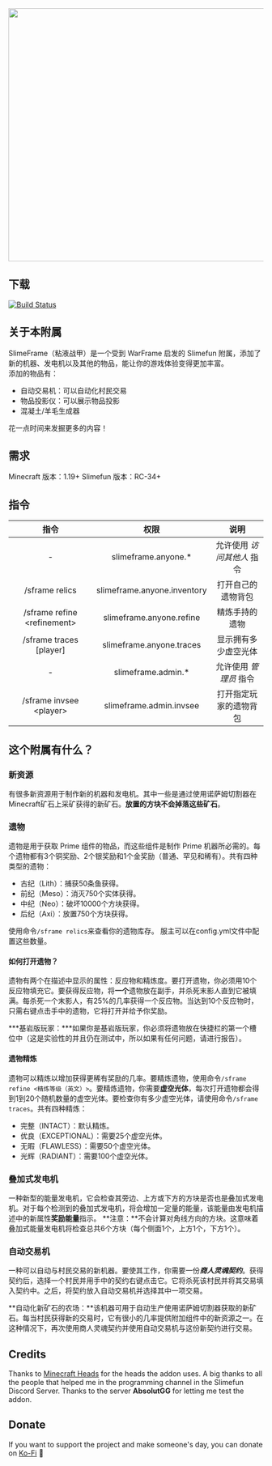 <div align="center">
  <img src="https://github.com/VoperAD/SlimeFrame/raw/main/images/SFrame-Banner.png" alt="SlimeFrame-Banner_2" width="1280" height="500">
</div>

## 下载

[![Build Status](https://builds.guizhanss.com/SlimefunGuguProject/SlimeFrame/main/badge.svg)](https://builds.guizhanss.com/SlimefunGuguProject/SlimeFrame/main)

## 关于本附属

SlimeFrame（粘液战甲）是一个受到 WarFrame 启发的 Slimefun 附属，添加了新的机器、发电机以及其他的物品，能让你的游戏体验变得更加丰富。  
添加的物品有：
- 自动交易机：可以自动化村民交易
- 物品投影仪：可以展示物品投影
- 混凝土/羊毛生成器

花一点时间来发掘更多的内容！

## 需求

Minecraft 版本：1.19+
Slimefun 版本：RC-34+

## 指令

|              指令               |             权限              |       说明        |
|:-----------------------------:|:---------------------------:|:---------------:|
|               -               |     slimeframe.anyone.*     | 允许使用 _访问其他人_ 指令 |
|        /sframe relics         | slimeframe.anyone.inventory |    打开自己的遗物背包    |
| /sframe refine \<refinement\> |  slimeframe.anyone.refine   |     精炼手持的遗物     |
|    /sframe traces [player]    |  slimeframe.anyone.traces   |   显示拥有多少虚空光体    |
|               -               |     slimeframe.admin.*      |  允许使用 _管理员_ 指令  |
|   /sframe invsee \<player\>   |   slimeframe.admin.invsee   |   打开指定玩家的遗物背包   |

## 这个附属有什么？

### 新资源

有很多新资源用于制作新的机器和发电机。其中一些是通过使用诺萨姆切割器在Minecraft矿石上采矿获得的新矿石。**放置的方块不会掉落这些矿石**。

### 遗物

遗物是用于获取 Prime 组件的物品，而这些组件是制作 Prime 机器所必需的。每个遗物都有3个铜奖励、2个银奖励和1个金奖励（普通、罕见和稀有）。共有四种类型的遗物：

- 古纪（Lith）：捕获50条鱼获得。
- 前纪（Meso）：消灭750个实体获得。
- 中纪（Neo）：破坏10000个方块获得。
- 后纪（Axi）：放置750个方块获得。

使用命令```/sframe relics```来查看你的遗物库存。
服主可以在config.yml文件中配置这些数量。

#### 如何打开遗物？

遗物有两个在描述中显示的属性：反应物和精炼度。要打开遗物，你必须用10个反应物填充它。要获得反应物，将**一个**遗物放在副手，并杀死末影人直到它被填满。每杀死一个末影人，有25%的几率获得一个反应物。当达到10个反应物时，只需右键点击手中的遗物，它将打开并给予你奖励。

***基岩版玩家：***如果你是基岩版玩家，你必须将遗物放在快捷栏的第一个槽位中（这是实验性的并且仍在测试中，所以如果有任何问题，请进行报告）。

#### 遗物精炼

遗物可以精炼以增加获得更稀有奖励的几率。要精炼遗物，使用命令```/sframe refine <精炼等级（英文）>```。要精炼遗物，你需要**虚空光体**，每次打开遗物都会得到1到20个随机数量的虚空光体。要检查你有多少虚空光体，请使用命令```/sframe traces```。共有四种精炼：

- 完整（INTACT）：默认精炼。
- 优良（EXCEPTIONAL）：需要25个虚空光体。
- 无暇（FLAWLESS）：需要50个虚空光体。
- 光辉（RADIANT）：需要100个虚空光体。

### 叠加式发电机

一种新型的能量发电机，它会检查其旁边、上方或下方的方块是否也是叠加式发电机。对于每个检测到的叠加式发电机，将会增加一定量的能量，该能量由发电机描述中的新属性**奖励能量**指示。
**注意：**不会计算对角线方向的方块。这意味着叠加式能量发电机将检查总共6个方块（每个侧面1个，上方1个，下方1个）。

### 自动交易机

一种可以自动与村民交易的新机器。要使其工作，你需要一份***商人灵魂契约***。获得契约后，选择一个村民并用手中的契约右键点击它。它将杀死该村民并将其交易填入契约中。之后，将契约放入自动交易机并选择其中一项交易。

**自动化新矿石的农场：**该机器可用于自动生产使用诺萨姆切割器获取的新矿石。每当村民获得新的交易时，它有很小的几率提供附加组件中的新资源之一。在这种情况下，再次使用商人灵魂契约并使用自动交易机与这份新契约进行交易。


## Credits

Thanks to <a href="https://minecraft-heads.com/">Minecraft Heads</a> for the heads the addon uses.
A big thanks to all the people that helped me in the programming channel in the Slimefun Discord Server.
Thanks to the server **AbsolutGG** for letting me test the addon.

## Donate

If you want to support the project and make someone's day, you can donate on <a href="https://ko-fi.com/voper">Ko-Fi</a> 🙂
